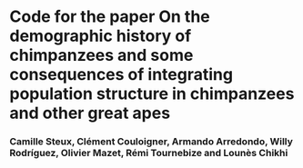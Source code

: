 # Code for the paper On the demographic history of chimpanzees and some consequences of integrating population structure in chimpanzees and other great apes
### Camille Steux, Clément Couloigner, Armando Arredondo, Willy Rodríguez, Olivier Mazet, Rémi Tournebize and Lounès Chikhi
